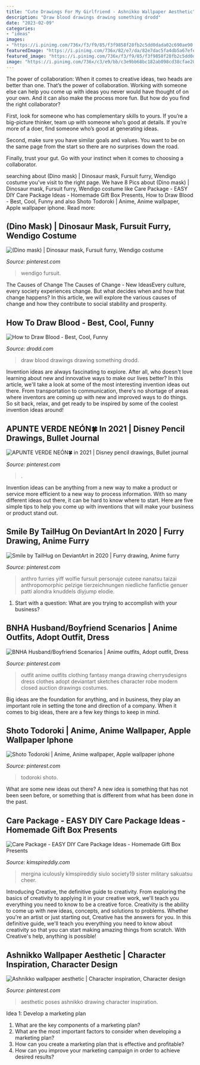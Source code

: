 ```yaml
---
title: "Cute Drawings For My Girlfriend - Ashnikko Wallpaper Aesthetic"
description: "Draw blood drawings drawing something drodd"
date: "2023-02-09"
categories:
- "ideas"
images:
- "https://i.pinimg.com/736x/f3/f9/85/f3f9858f28fb2c5dd0dada02c690ae90.jpg"
featuredImage: "https://i.pinimg.com/736x/82/e7/da/82e7dac5fa4db5a67efe0f74879769ca.jpg"
featured_image: "https://i.pinimg.com/736x/f3/f9/85/f3f9858f28fb2c5dd0dada02c690ae90.jpg"
image: "https://i.pinimg.com/736x/c3/e9/bb/c3e9bb68bc182ab098cd38cfae20a253.jpg"
---
```



The power of collaboration:
When it comes to creative ideas, two heads are better than one. That’s the power of collaboration.
Working with someone else can help you come up with ideas you never would have thought of on your own. And it can also make the process more fun. But how do you find the right collaborator?

First, look for someone who has complementary skills to yours. If you’re a big-picture thinker, team up with someone who’s good at details. If you’re more of a doer, find someone who’s good at generating ideas.

Second, make sure you have similar goals and values. You want to be on the same page from the start so there are no surprises down the road.

Finally, trust your gut. Go with your instinct when it comes to choosing a collaborator.

	

		
searching about (Dino mask) | Dinosaur mask, Fursuit furry, Wendigo costume you've visit to the right page. We have 8 Pics about (Dino mask) | Dinosaur mask, Fursuit furry, Wendigo costume like Care Package - EASY DIY Care Package Ideas - Homemade Gift Box Presents, How to Draw Blood - Best, Cool, Funny and also Shoto Todoroki | Anime, Anime wallpaper, Apple wallpaper iphone. Read more:
		
    
## (Dino Mask) | Dinosaur Mask, Fursuit Furry, Wendigo Costume

<img loading=lazy src="https://i.pinimg.com/736x/05/3f/f7/053ff745997fb7aac294168656be5318.jpg" onerror="this.onerror=null;this.src='https://tse4.mm.bing.net/th?id=OIP.rx2DzAi91y9x2v8_nNAahQHaJ3&amp;pid=15.1';" alt="(Dino mask) | Dinosaur mask, Fursuit furry, Wendigo costume">

_Source: pinterest.com_

>wendigo fursuit. 

	

The Causes of Change
The Causes of Change - New IdeasEvery culture, every society experiences change. But what decides when and how that change happens? In this article, we will explore the various causes of change and how they contribute to social stability and prosperity.

    
## How To Draw Blood - Best, Cool, Funny

<img loading=lazy src="https://www.drodd.com/images14/how-to-draw-blood5.jpg" onerror="this.onerror=null;this.src='https://tse2.mm.bing.net/th?id=OIP.6vlaupN5WroPzwH6nUJGSAHaJ4&amp;pid=15.1';" alt="How to Draw Blood - Best, Cool, Funny">

_Source: drodd.com_

>draw blood drawings drawing something drodd. 

	

Invention ideas are always fascinating to explore. After all, who doesn't love learning about new and innovative ways to make our lives better? In this article, we'll take a look at some of the most interesting invention ideas out there. From transportation to communication, there's no shortage of areas where inventors are coming up with new and improved ways to do things. So sit back, relax, and get ready to be inspired by some of the coolest invention ideas around!

    
## APUNTE VERDE NEÓN🍀 In 2021 | Disney Pencil Drawings, Bullet Journal

<img loading=lazy src="https://i.pinimg.com/736x/c3/e9/bb/c3e9bb68bc182ab098cd38cfae20a253.jpg" onerror="this.onerror=null;this.src='https://tse4.mm.bing.net/th?id=OIP.0MUhY_UR03iMZdEmIU_6qgHaFG&amp;pid=15.1';" alt="APUNTE VERDE NEÓN🍀 in 2021 | Disney pencil drawings, Bullet journal">

_Source: pinterest.com_

>. 

	

Invention ideas can be anything from a new way to make a product or service more efficient to a new way to process information. With so many different ideas out there, it can be hard to know where to start. Here are five simple tips to help you come up with inventions that will make your business or product stand out.

    
## Smile By TailHug On DeviantArt In 2020 | Furry Drawing, Anime Furry

<img loading=lazy src="https://i.pinimg.com/736x/f3/f9/85/f3f9858f28fb2c5dd0dada02c690ae90.jpg" onerror="this.onerror=null;this.src='https://tse3.mm.bing.net/th?id=OIP.CUIJOL3vjB8yeYFieZ1pvQHaJ3&amp;pid=15.1';" alt="Smile by TailHug on DeviantArt in 2020 | Furry drawing, Anime furry">

_Source: pinterest.com_

>anthro furries yiff wolfie fursuit personaje cuteee nanatsu taizai anthropomorphic pelzige tierzeichnungen niedliche fanfictie genuer patti alondra knuddels diyjump elodie. 

	

1. Start with a question: What are you trying to accomplish with your business?

    
## BNHA Husband/Boyfriend Scenarios | Anime Outfits, Adopt Outfit, Dress

<img loading=lazy src="https://i.pinimg.com/736x/03/92/7a/03927a71dc4beb1cb8a115265a2224df.jpg" onerror="this.onerror=null;this.src='https://tse4.mm.bing.net/th?id=OIP.p5hoy9zo6JhasQ6iX_9DBgHaNL&amp;pid=15.1';" alt="BNHA Husband/Boyfriend Scenarios | Anime outfits, Adopt outfit, Dress">

_Source: pinterest.com_

>outfit anime outfits clothing fantasy manga drawing cherrysdesigns dress clothes adopt deviantart sketches character robe modern closed auction drawings costumes. 

	

Big ideas are the foundation for anything, and in business, they play an important role in setting the tone and direction of a company. When it comes to big ideas, there are a few key things to keep in mind. 

    
## Shoto Todoroki | Anime, Anime Wallpaper, Apple Wallpaper Iphone

<img loading=lazy src="https://i.pinimg.com/736x/69/60/2e/69602ef0436dc6072c94132c2131cfca.jpg" onerror="this.onerror=null;this.src='https://tse4.mm.bing.net/th?id=OIP.5a_VILi33SM50375O9U-egHaLH&amp;pid=15.1';" alt="Shoto Todoroki | Anime, Anime wallpaper, Apple wallpaper iphone">

_Source: pinterest.com_

>todoroki shoto. 

	

What are some new ideas out there?
A new idea is something that has not been seen before, or something that is different from what has been done in the past.

    
## Care Package - EASY DIY Care Package Ideas - Homemade Gift Box Presents

<img loading=lazy src="https://kimspireddiy.com/wp-content/uploads/2020/04/diy-care-package-red-1-1.jpg" onerror="this.onerror=null;this.src='https://tse3.mm.bing.net/th?id=OIP.-Zir2b1mdWcy1RSRM2rndQHaNM&amp;pid=15.1';" alt="Care Package - EASY DIY Care Package Ideas - Homemade Gift Box Presents">

_Source: kimspireddiy.com_

>mergina iculously kimspireddiy siulo society19 sister military sakuatsu cheer. 

	

Introducing Creative, the definitive guide to creativity. From exploring the basics of creativity to applying it in your creative work, we'll teach you everything you need to know to be a creative force.
Creativity is the ability to come up with new ideas, concepts, and solutions to problems. Whether you're an artist or just starting out, Creative has the answers for you. In this definitive guide, we'll teach you everything you need to know about creativity so that you can start making amazing things from scratch. With Creative's help, anything is possible!

    
## Ashnikko Wallpaper Aesthetic | Character Inspiration, Character Design

<img loading=lazy src="https://i.pinimg.com/736x/82/e7/da/82e7dac5fa4db5a67efe0f74879769ca.jpg" onerror="this.onerror=null;this.src='https://tse4.mm.bing.net/th?id=OIP.QNYFCL1aNKoTrFQdE-iSSQHaNJ&amp;pid=15.1';" alt="Ashnikko wallpaper aesthetic | Character inspiration, Character design">

_Source: pinterest.com_

>aesthetic poses ashnikko drawing character inspiration. 

	

Idea 1: Develop a marketing plan
1. What are the key components of a marketing plan? 
2. What are the most important factors to consider when developing a marketing plan? 
3. How can you create a marketing plan that is effective and profitable? 
4. How can you improve your marketing campaign in order to achieve desired results?

